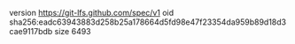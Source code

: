 version https://git-lfs.github.com/spec/v1
oid sha256:eadc63943883d258b25a178664d5fd98e47f23354da959b89d18d3cae9117bdb
size 6493
